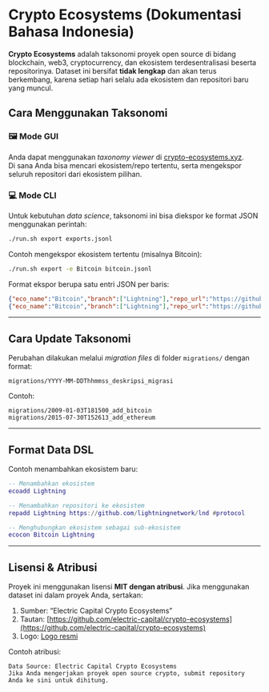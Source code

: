 # Crypto Ecosystems (Dokumentasi Bahasa Indonesia)

**Crypto Ecosystems** adalah taksonomi proyek open source di bidang blockchain, web3, cryptocurrency, dan ekosistem terdesentralisasi beserta repositorinya. Dataset ini bersifat **tidak lengkap** dan akan terus berkembang, karena setiap hari selalu ada ekosistem dan repositori baru yang muncul.

## Cara Menggunakan Taksonomi

### 🖼️ Mode GUI
Anda dapat menggunakan *taxonomy viewer* di [crypto-ecosystems.xyz](https://crypto-ecosystems.xyz).  
Di sana Anda bisa mencari ekosistem/repo tertentu, serta mengekspor seluruh repositori dari ekosistem pilihan.

### 💻 Mode CLI
Untuk kebutuhan *data science*, taksonomi ini bisa diekspor ke format JSON menggunakan perintah:
```bash
./run.sh export exports.jsonl
```

Contoh mengekspor ekosistem tertentu (misalnya Bitcoin):
```bash
./run.sh export -e Bitcoin bitcoin.jsonl
```

Format ekspor berupa satu entri JSON per baris:
```json
{"eco_name":"Bitcoin","branch":["Lightning"],"repo_url":"https://github.com/alexbosworth/balanceofsatoshis","tags":["#developer-tool"]}
{"eco_name":"Bitcoin","branch":["Lightning"],"repo_url":"https://github.com/bottlepay/lnd","tags":[]}
```

---

## Cara Update Taksonomi

Perubahan dilakukan melalui *migration files* di folder `migrations/` dengan format:
```
migrations/YYYY-MM-DDThhmmss_deskripsi_migrasi
```

Contoh:
```
migrations/2009-01-03T181500_add_bitcoin
migrations/2015-07-30T152613_add_ethereum
```

---

## Format Data DSL

Contoh menambahkan ekosistem baru:
```lua
-- Menambahkan ekosistem
ecoadd Lightning

-- Menambahkan repositori ke ekosistem
repadd Lightning https://github.com/lightningnetwork/lnd #protocol

-- Menghubungkan ekosistem sebagai sub-ekosistem
ecocon Bitcoin Lightning
```

---

## Lisensi & Atribusi

Proyek ini menggunakan lisensi **MIT dengan atribusi**. Jika menggunakan dataset ini dalam proyek Anda, sertakan:

1. Sumber: “Electric Capital Crypto Ecosystems”  
2. Tautan: [https://github.com/electric-capital/crypto-ecosystems](https://github.com/electric-capital/crypto-ecosystems)  
3. Logo: [Logo resmi](static/electric_capital_logo_transparent.png)  

Contoh atribusi:
```
Data Source: Electric Capital Crypto Ecosystems
Jika Anda mengerjakan proyek open source crypto, submit repository Anda ke sini untuk dihitung.
```
